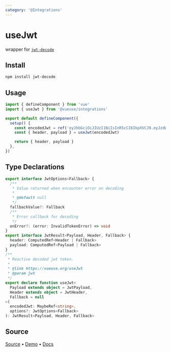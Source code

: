 ```yaml
---
category: '@Integrations'
---
```


# useJwt

wrapper for [`jwt-decode`](https://github.com/auth0/jwt-decode)

## Install

```bash
npm install jwt-decode
```

## Usage

```typescript
import { defineComponent } from 'vue'
import { useJwt } from '@vueuse/integrations'

export default defineComponent({
  setup() {
    const encodedJwt = ref('eyJhbGciOiJIUzI1NiIsInR5cCI6IkpXVCJ9.eyJzdWIiOiIxMjM0NTY3ODkwIiwiaWF0IjoxNTE2MjM5MDIyfQ.L8i6g3PfcHlioHCCPURC9pmXT7gdJpx3kOoyAfNUwCc')
    const { header, payload } = useJwt(encodedJwt)

    return { header, payload }
  },
})
```


<!--FOOTER_STARTS-->
## Type Declarations

```typescript
export interface JwtOptions<Fallback> {
  /**
   * Value returned when encounter error on decoding
   *
   * @default null
   */
  fallbackValue?: Fallback
  /**
   * Error callback for decoding
   */
  onError?: (error: InvalidTokenError) => void
}
export interface JwtResult<Payload, Header, Fallback> {
  header: ComputedRef<Header | Fallback>
  payload: ComputedRef<Payload | Fallback>
}
/**
 * Reactive decoded jwt token.
 *
 * @link https://vueuse.org/useJwt
 * @param jwt
 */
export declare function useJwt<
  Payload extends object = JwtPayload,
  Header extends object = JwtHeader,
  Fallback = null
>(
  encodedJwt: MaybeRef<string>,
  options?: JwtOptions<Fallback>
): JwtResult<Payload, Header, Fallback>
```

## Source

[Source](https://github.com/vueuse/vueuse/blob/main/packages/integrations/useJwt/index.ts) • [Demo](https://github.com/vueuse/vueuse/blob/main/packages/integrations/useJwt/demo.vue) • [Docs](https://github.com/vueuse/vueuse/blob/main/packages/integrations/useJwt/index.md)


<!--FOOTER_ENDS-->
